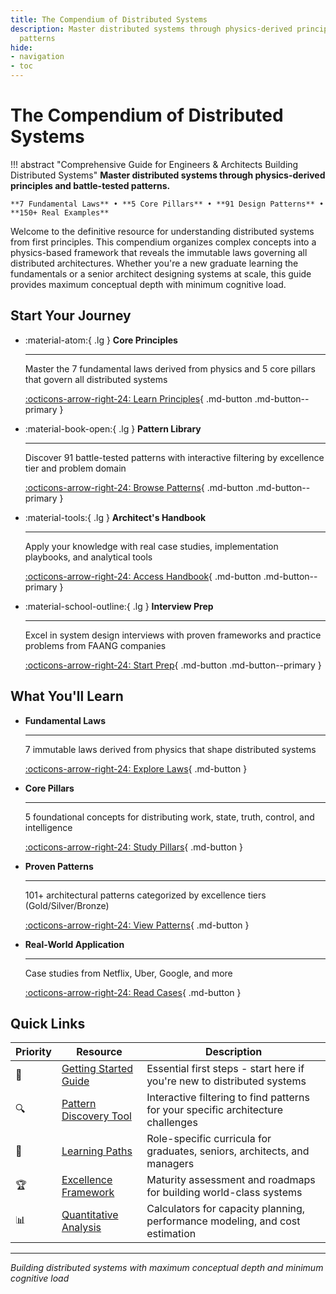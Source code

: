 ```yaml
---
title: The Compendium of Distributed Systems
description: Master distributed systems through physics-derived principles and battle-tested
  patterns
hide:
- navigation
- toc
---
```


# The Compendium of Distributed Systems

!!! abstract "Comprehensive Guide for Engineers & Architects Building Distributed Systems"
    **Master distributed systems through physics-derived principles and battle-tested patterns.**
    
    **7 Fundamental Laws** • **5 Core Pillars** • **91 Design Patterns** • **150+ Real Examples**

Welcome to the definitive resource for understanding distributed systems from first principles. This compendium organizes complex concepts into a physics-based framework that reveals the immutable laws governing all distributed architectures. Whether you're a new graduate learning the fundamentals or a senior architect designing systems at scale, this guide provides maximum conceptual depth with minimum cognitive load.

## Start Your Journey

<div class="grid cards" markdown>

- :material-atom:{ .lg } **Core Principles**
    
    ---
    
    Master the 7 fundamental laws derived from physics and 5 core pillars that govern all distributed systems
    
    [:octicons-arrow-right-24: Learn Principles](core-principles/index.md){ .md-button .md-button--primary }

- :material-book-open:{ .lg } **Pattern Library**
    
    ---
    
    Discover 91 battle-tested patterns with interactive filtering by excellence tier and problem domain
    
    [:octicons-arrow-right-24: Browse Patterns](pattern-library/index.md){ .md-button .md-button--primary }

- :material-tools:{ .lg } **Architect's Handbook**
    
    ---
    
    Apply your knowledge with real case studies, implementation playbooks, and analytical tools
    
    [:octicons-arrow-right-24: Access Handbook](architects-handbook/index.md){ .md-button .md-button--primary }

- :material-school-outline:{ .lg } **Interview Prep**
    
    ---
    
    Excel in system design interviews with proven frameworks and practice problems from FAANG companies
    
    [:octicons-arrow-right-24: Start Prep](interview-prep/index.md){ .md-button .md-button--primary }

</div>

## What You'll Learn

<div class="grid cards" markdown>

- **Fundamental Laws**
    
    ---
    
    7 immutable laws derived from physics that shape distributed systems
    
    [:octicons-arrow-right-24: Explore Laws](core-principles/laws/index.md){ .md-button }

- **Core Pillars**
    
    ---
    
    5 foundational concepts for distributing work, state, truth, control, and intelligence
    
    [:octicons-arrow-right-24: Study Pillars](core-principles/pillars/index.md){ .md-button }

- **Proven Patterns**
    
    ---
    
    101+ architectural patterns categorized by excellence tiers (Gold/Silver/Bronze)
    
    [:octicons-arrow-right-24: View Patterns](pattern-library/index.md){ .md-button }

- **Real-World Application**
    
    ---
    
    Case studies from Netflix, Uber, Google, and more
    
    [:octicons-arrow-right-24: Read Cases](architects-handbook/case-studies/index.md){ .md-button }

</div>

## Quick Links

| Priority | Resource | Description |
|----------|----------|-------------|
| 🚀 | [Getting Started Guide](core-principles/index.md) | Essential first steps - start here if you're new to distributed systems |
| 🔍 | [Pattern Discovery Tool](pattern-library/index.md) | Interactive filtering to find patterns for your specific architecture challenges |
| 🎯 | [Learning Paths](core-principles/index/#learning-paths.md) | Role-specific curricula for graduates, seniors, architects, and managers |
| 🏆 | [Excellence Framework](architects-handbook/index/#excellence-framework.md) | Maturity assessment and roadmaps for building world-class systems |
| 📊 | [Quantitative Analysis](architects-handbook/quantitative-analysis/index.md) | Calculators for capacity planning, performance modeling, and cost estimation |

---

*Building distributed systems with maximum conceptual depth and minimum cognitive load*
